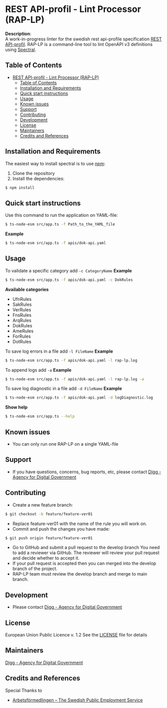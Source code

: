 <!--
SPDX-FileCopyrightText: 2023 Digg - Agency for Digital Government

SPDX-License-Identifier: CC0-1.0
-->

# REST API-profil - Lint Processor (RAP-LP)

**Description**:  
A work-in-progress linter for the swedish rest api-profile specification [REST API-profil](https://dev.dataportal.se/rest-api-profil).
RAP-LP is a command-line tool to lint OpenAPI v3 definitions using [Spectral](https://github.com/stoplightio/spectral).


## Table of Contents

- [REST API-profil - Lint Processor (RAP-LP)](#rest-api-profil---lint-processor-rap-lp)
  - [Table of Contents](#table-of-contents)
  - [Installation and Requirements](#installation-and-requirements)
  - [Quick start instructions](#quick-start-instructions)
  - [Usage](#usage)
  - [Known issues](#known-issues)
  - [Support](#support)
  - [Contributing](#contributing)
  - [Development](#development)
  - [License](#license)
  - [Maintainers](#maintainers)
  - [Credits and References](#credits-and-references)


## Installation and Requirements
The easiest way to install spectral is to use [npm](https://www.npmjs.com/):
1. Clone the repository
2. Install the dependencies: 
```bash
$ npm install
```


## Quick start instructions
Use this command to run the application on YAML-file: 
```bash
$ ts-node-esm src/app.ts -f Path_to_the_YAML_file
```
**Example** 
```bash
$ ts-node-esm src/app.ts -f apis/dok-api.yaml
```

## Usage
To validate a specific category add `-c CategoryName`
**Example**
```bash
$ ts-node-esm src/app.ts -f apis/dok-api.yaml -c DokRules
```
   **Available categories**
  * UfnRules
  * SakRules
  * VerRules
  * FnsRules
  * ArqRules
  * DokRules
  * AmeRules
  * ForRules
  * DotRules
  
To save log errors in a file add `-l FileName`
**Example**
```bash
$ ts-node-esm src/app.ts -f apis/dok-api.yaml -l rap-lp.log
```

To append logs add `-a`
**Example**
```bash
$ ts-node-esm src/app.ts -f apis/dok-api.yaml -l rap-lp.log -a
```

To save log diagnostic in a file add `-d FileName`
**Example**
```bash
$ ts-node-esm src/app.ts -f apis/dok-api.yaml -d logDiagnostic.log
```

**Show help**
```bash
$ ts-node-esm src/app.ts --help
```

## Known issues
* You can only run one RAP-LP on a single YAML-file

## Support
* If you have questions, concerns, bug reports, etc, please contact [Digg - Agency for Digital Government](https://www.digg.se/)

## Contributing
* Create a new feature branch: 
```bash
$ git checkout -b feature/feature-ver01
``` 
* Replace feature-ver01 with the name of the rule you will work on.
* Commit and push the changes you have made: 
```bash
$ git push origin feature/feature-ver01
```
* Go to GitHub and submit a pull request to the develop branch
You need to add a reviewer via GitHub. 
The reviewer will review your pull request and decide whether to accept it.
* If your pull request is accepted then you can merged into the develop branch of the project.
* RAP-LP team must review the develop branch and merge to main branch.

## Development
* Please contact [Digg - Agency for Digital Government](https://www.digg.se/)


## License
European Union Public Licence v. 1.2
See the [LICENSE]([LICENSE](https://github.com/diggsweden/rest-api-profil-lint-processor/blob/main/LICENSE)) file for details

## Maintainers
[Digg - Agency for Digital Government](https://github.com/diggsweden)

## Credits and References
Special Thanks to
* [Arbetsförmedlingen – The Swedish Public Employment Service](https://arbetsformedlingen.se/)
